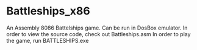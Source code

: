 # Battleships_x86
An Assembly 8086 Battelships game. Can be run in DosBox emulator.
In order to view the source code, check out Battleships.asm
In order to play the game, run BATTLESHIPS.exe
